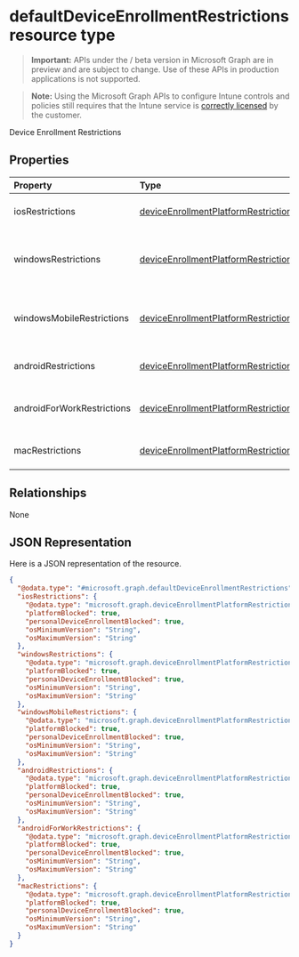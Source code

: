 ﻿# defaultDeviceEnrollmentRestrictions resource type

> **Important:** APIs under the / beta version in Microsoft Graph are in preview and are subject to change. Use of these APIs in production applications is not supported.

> **Note:** Using the Microsoft Graph APIs to configure Intune controls and policies still requires that the Intune service is [correctly licensed](https://go.microsoft.com/fwlink/?linkid=839381) by the customer.

Device Enrollment Restrictions
## Properties
|Property|Type|Description|
|:---|:---|:---|
|iosRestrictions|[deviceEnrollmentPlatformRestrictions](../resources/intune_onboarding_deviceenrollmentplatformrestrictions.md)|Restrictions on iOS enrollment|
|windowsRestrictions|[deviceEnrollmentPlatformRestrictions](../resources/intune_onboarding_deviceenrollmentplatformrestrictions.md)|Restrictions on Windows Desktop enrollment|
|windowsMobileRestrictions|[deviceEnrollmentPlatformRestrictions](../resources/intune_onboarding_deviceenrollmentplatformrestrictions.md)|Restrictions on Windows Mobile enrollment|
|androidRestrictions|[deviceEnrollmentPlatformRestrictions](../resources/intune_onboarding_deviceenrollmentplatformrestrictions.md)|Restrictions on Android enrollment|
|androidForWorkRestrictions|[deviceEnrollmentPlatformRestrictions](../resources/intune_onboarding_deviceenrollmentplatformrestrictions.md)|Restrictions on Android for Work enrollment|
|macRestrictions|[deviceEnrollmentPlatformRestrictions](../resources/intune_onboarding_deviceenrollmentplatformrestrictions.md)|Restrictions on Mac enrollment|

## Relationships
None
## JSON Representation
Here is a JSON representation of the resource.
<!-- {
  "blockType": "resource",
  "keyProperty": "id",
  "@odata.type": "microsoft.graph.defaultDeviceEnrollmentRestrictions"
}
-->
``` json
{
  "@odata.type": "#microsoft.graph.defaultDeviceEnrollmentRestrictions",
  "iosRestrictions": {
    "@odata.type": "microsoft.graph.deviceEnrollmentPlatformRestrictions",
    "platformBlocked": true,
    "personalDeviceEnrollmentBlocked": true,
    "osMinimumVersion": "String",
    "osMaximumVersion": "String"
  },
  "windowsRestrictions": {
    "@odata.type": "microsoft.graph.deviceEnrollmentPlatformRestrictions",
    "platformBlocked": true,
    "personalDeviceEnrollmentBlocked": true,
    "osMinimumVersion": "String",
    "osMaximumVersion": "String"
  },
  "windowsMobileRestrictions": {
    "@odata.type": "microsoft.graph.deviceEnrollmentPlatformRestrictions",
    "platformBlocked": true,
    "personalDeviceEnrollmentBlocked": true,
    "osMinimumVersion": "String",
    "osMaximumVersion": "String"
  },
  "androidRestrictions": {
    "@odata.type": "microsoft.graph.deviceEnrollmentPlatformRestrictions",
    "platformBlocked": true,
    "personalDeviceEnrollmentBlocked": true,
    "osMinimumVersion": "String",
    "osMaximumVersion": "String"
  },
  "androidForWorkRestrictions": {
    "@odata.type": "microsoft.graph.deviceEnrollmentPlatformRestrictions",
    "platformBlocked": true,
    "personalDeviceEnrollmentBlocked": true,
    "osMinimumVersion": "String",
    "osMaximumVersion": "String"
  },
  "macRestrictions": {
    "@odata.type": "microsoft.graph.deviceEnrollmentPlatformRestrictions",
    "platformBlocked": true,
    "personalDeviceEnrollmentBlocked": true,
    "osMinimumVersion": "String",
    "osMaximumVersion": "String"
  }
}
```



